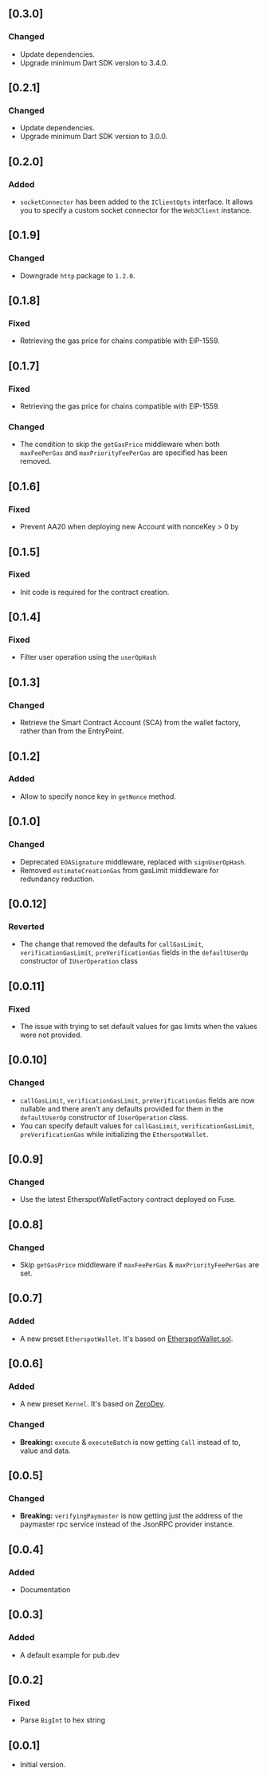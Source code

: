## [0.3.0]

### Changed
- Update dependencies.
- Upgrade minimum Dart SDK version to 3.4.0.

## [0.2.1]

### Changed
- Update dependencies.
- Upgrade minimum Dart SDK version to 3.0.0.

## [0.2.0]

### Added
- `socketConnector` has been added to the `IClientOpts` interface. It allows you to specify a custom socket connector for the `Web3Client` instance.

## [0.1.9]

### Changed
- Downgrade `http` package to `1.2.0`.

## [0.1.8]

### Fixed
- Retrieving the gas price for chains compatible with EIP-1559.

## [0.1.7]

### Fixed
- Retrieving the gas price for chains compatible with EIP-1559.

### Changed
- The condition to skip the `getGasPrice` middleware when both `maxFeePerGas` and `maxPriorityFeePerGas` are specified has been removed.

## [0.1.6]

### Fixed
- Prevent AA20 when deploying new Account with nonceKey > 0 by

## [0.1.5]

### Fixed
- Init code is required for the contract creation.

## [0.1.4]

### Fixed
- Filter user operation using the `userOpHash`

## [0.1.3]

### Changed
- Retrieve the Smart Contract Account (SCA) from the wallet factory, rather than from the EntryPoint.

## [0.1.2]

### Added
- Allow to specify nonce key in `getNonce` method.

## [0.1.0]

### Changed
- Deprecated `EOASignature` middleware, replaced with `signUserOpHash`.
- Removed `estimateCreationGas` from gasLimit middleware for redundancy reduction.

## [0.0.12]

### Reverted
- The change that removed the defaults for `callGasLimit`, `verificationGasLimit`,
`preVerificationGas` fields in the `defaultUserOp` constructor of `IUserOperation` class

## [0.0.11]

### Fixed
- The issue with trying to set default values for gas limits
when the values were not provided.

## [0.0.10]

### Changed
- `callGasLimit`, `verificationGasLimit`, `preVerificationGas` fields are now nullable
and there aren't any defaults provided for them in the `defaultUserOp` constructor of
`IUserOperation` class.
- You can specify default values for `callGasLimit`, `verificationGasLimit`,
`preVerificationGas` while initializing the `EtherspotWallet`.

## [0.0.9]

### Changed
- Use the latest EtherspotWalletFactory contract deployed on Fuse.

## [0.0.8]

### Changed
- Skip `getGasPrice` middleware if `maxFeePerGas` & `maxPriorityFeePerGas` are set.

## [0.0.7]

### Added
- A new preset `EtherspotWallet`. It's based on [EtherspotWallet.sol](https://github.com/etherspot/etherspot-prime-contracts/blob/master/src/wallet/EtherspotWallet.sol).

## [0.0.6]

### Added
- A new preset `Kernel`. It's based on [ZeroDev](https://docs.zerodev.app/).

### Changed
- **Breaking:** `execute` & `executeBatch` is now getting `Call` instead of to, value and data.

## [0.0.5]

### Changed
- **Breaking:** `verifyingPaymaster` is now getting just the address of the paymaster rpc service instead of the JsonRPC provider instance.

## [0.0.4]

### Added
- Documentation

## [0.0.3]

### Added
- A default example for pub.dev

## [0.0.2]

### Fixed
- Parse `BigInt` to hex string

## [0.0.1]

- Initial version.
